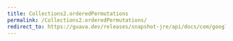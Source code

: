 ```yaml
---
title: Collections2.orderedPermutations
permalink: /Collections2.orderedPermutations/
redirect_to: https://guava.dev/releases/snapshot-jre/api/docs/com/google/common/collect/Collections2.html#orderedPermutations-java.lang.Iterable-
---
```

